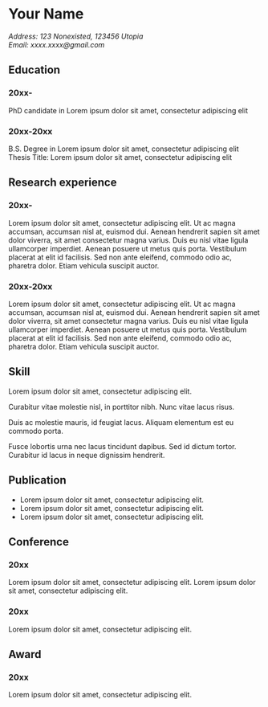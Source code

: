 # Your Name
_Address: 123 Nonexisted, 123456 Utopia_  
_Email: xxxx.xxxx@gmail.com_  

## Education

### 20xx-

PhD candidate in Lorem ipsum dolor sit amet, consectetur adipiscing elit

### 20xx-20xx

B.S. Degree in Lorem ipsum dolor sit amet, consectetur adipiscing elit
Thesis Title: Lorem ipsum dolor sit amet, consectetur adipiscing elit

## Research experience

### 20xx-

Lorem ipsum dolor sit amet, consectetur adipiscing elit. Ut ac magna accumsan, accumsan nisl at, euismod dui. Aenean hendrerit sapien sit amet dolor viverra, sit amet consectetur magna varius. Duis eu nisl vitae ligula ullamcorper imperdiet. Aenean posuere ut metus quis porta. Vestibulum placerat at elit id facilisis. Sed non ante eleifend, commodo odio ac, pharetra dolor. Etiam vehicula suscipit auctor. 

### 20xx-20xx 

Lorem ipsum dolor sit amet, consectetur adipiscing elit. Ut ac magna accumsan, accumsan nisl at, euismod dui. Aenean hendrerit sapien sit amet dolor viverra, sit amet consectetur magna varius. Duis eu nisl vitae ligula ullamcorper imperdiet. Aenean posuere ut metus quis porta. Vestibulum placerat at elit id facilisis. Sed non ante eleifend, commodo odio ac, pharetra dolor. Etiam vehicula suscipit auctor. 

## Skill

Lorem ipsum dolor sit amet, consectetur adipiscing elit. 

Curabitur vitae molestie nisl, in porttitor nibh. Nunc vitae lacus risus. 

Duis ac molestie mauris, id feugiat lacus. Aliquam elementum est eu commodo porta. 

Fusce lobortis urna nec lacus tincidunt dapibus. Sed id dictum tortor. Curabitur id lacus in neque dignissim hendrerit. 

## Publication

* Lorem ipsum dolor sit amet, consectetur adipiscing elit. 
* Lorem ipsum dolor sit amet, consectetur adipiscing elit. 
* Lorem ipsum dolor sit amet, consectetur adipiscing elit.

## Conference

### 20xx
Lorem ipsum dolor sit amet, consectetur adipiscing elit.
Lorem ipsum dolor sit amet, consectetur adipiscing elit.

### 20xx
Lorem ipsum dolor sit amet, consectetur adipiscing elit.

## Award

### 20xx
Lorem ipsum dolor sit amet, consectetur adipiscing elit.
